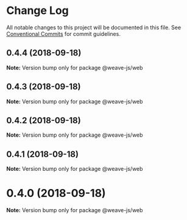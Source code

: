 # Change Log

All notable changes to this project will be documented in this file.
See [Conventional Commits](https://conventionalcommits.org) for commit guidelines.

<a name="0.4.4"></a>
## 0.4.4 (2018-09-18)

**Note:** Version bump only for package @weave-js/web





<a name="0.4.3"></a>
## 0.4.3 (2018-09-18)

**Note:** Version bump only for package @weave-js/web





<a name="0.4.2"></a>
## 0.4.2 (2018-09-18)

**Note:** Version bump only for package @weave-js/web





<a name="0.4.1"></a>
## 0.4.1 (2018-09-18)

**Note:** Version bump only for package @weave-js/web





<a name="0.4.0"></a>
# 0.4.0 (2018-09-18)

**Note:** Version bump only for package @weave-js/web
